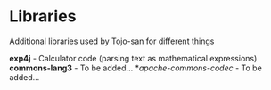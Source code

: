# Libraries
Additional libraries used by Tojo-san for different things

**exp4j** - Calculator code (parsing text as mathematical expressions)
**commons-lang3** - To be added...
**apache-commons-codec* - To be added...
